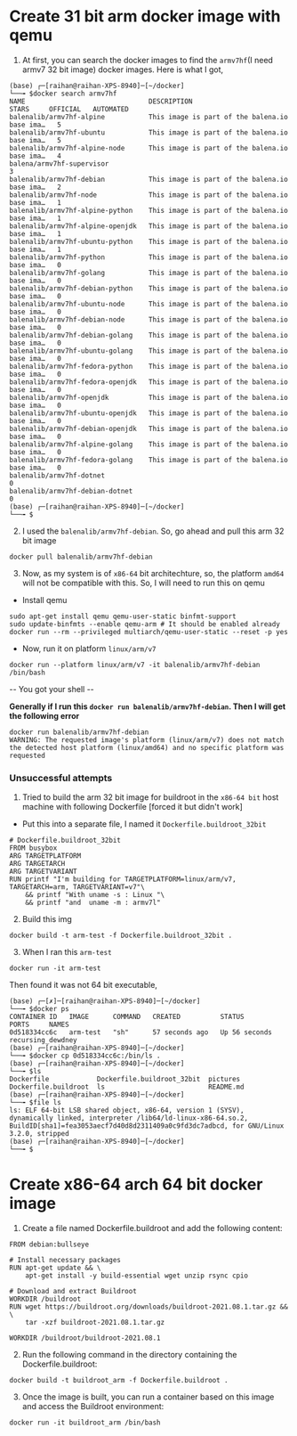 # Create 31 bit arm docker image with qemu
1. At first, you can search the docker images to find the `armv7hf`(I need armv7 32 bit image) docker images. Here is what I got,
```
(base) ┌─[raihan@raihan-XPS-8940]─[~/docker]
└──╼ $docker search armv7hf
NAME                               DESCRIPTION                                     STARS     OFFICIAL   AUTOMATED
balenalib/armv7hf-alpine           This image is part of the balena.io base ima…   5
balenalib/armv7hf-ubuntu           This image is part of the balena.io base ima…   5
balenalib/armv7hf-alpine-node      This image is part of the balena.io base ima…   4
balena/armv7hf-supervisor                                                          3
balenalib/armv7hf-debian           This image is part of the balena.io base ima…   2
balenalib/armv7hf-node             This image is part of the balena.io base ima…   1
balenalib/armv7hf-alpine-python    This image is part of the balena.io base ima…   1
balenalib/armv7hf-alpine-openjdk   This image is part of the balena.io base ima…   1
balenalib/armv7hf-ubuntu-python    This image is part of the balena.io base ima…   1
balenalib/armv7hf-python           This image is part of the balena.io base ima…   0
balenalib/armv7hf-golang           This image is part of the balena.io base ima…   0
balenalib/armv7hf-debian-python    This image is part of the balena.io base ima…   0
balenalib/armv7hf-ubuntu-node      This image is part of the balena.io base ima…   0
balenalib/armv7hf-debian-node      This image is part of the balena.io base ima…   0
balenalib/armv7hf-debian-golang    This image is part of the balena.io base ima…   0
balenalib/armv7hf-ubuntu-golang    This image is part of the balena.io base ima…   0
balenalib/armv7hf-fedora-python    This image is part of the balena.io base ima…   0
balenalib/armv7hf-fedora-openjdk   This image is part of the balena.io base ima…   0
balenalib/armv7hf-openjdk          This image is part of the balena.io base ima…   0
balenalib/armv7hf-ubuntu-openjdk   This image is part of the balena.io base ima…   0
balenalib/armv7hf-debian-openjdk   This image is part of the balena.io base ima…   0
balenalib/armv7hf-alpine-golang    This image is part of the balena.io base ima…   0
balenalib/armv7hf-fedora-golang    This image is part of the balena.io base ima…   0
balenalib/armv7hf-dotnet                                                           0
balenalib/armv7hf-debian-dotnet                                                    0
(base) ┌─[raihan@raihan-XPS-8940]─[~/docker]
└──╼ $
```
2. I used the `balenalib/armv7hf-debian`. So, go ahead and pull this arm 32 bit image
```
docker pull balenalib/armv7hf-debian
```
3. Now, as my system is of `x86-64` bit architechture, so, the platform `amd64` will not be compatible with this. So, I will need to run this on qemu
 - Install qemu
```
sudo apt-get install qemu qemu-user-static binfmt-support
sudo update-binfmts --enable qemu-arm # It should be enabled already
docker run --rm --privileged multiarch/qemu-user-static --reset -p yes
```
 - Now, run it on platform `linux/arm/v7`
```
docker run --platform linux/arm/v7 -it balenalib/armv7hf-debian /bin/bash
```
-- You got your shell --


**Generally if I run this `docker run balenalib/armv7hf-debian`. Then I will get the following error**
```
docker run balenalib/armv7hf-debian
WARNING: The requested image's platform (linux/arm/v7) does not match the detected host platform (linux/amd64) and no specific platform was requested
```

### Unsuccessful attempts
1. Tried to build the arm 32 bit image for buildroot in the `x86-64 bit` host machine with following Dockerfile [forced it but didn't work]
- Put this into a separate file, I named it `Dockerfile.buildroot_32bit`
```
# Dockerfile.buildroot_32bit
FROM busybox
ARG TARGETPLATFORM
ARG TARGETARCH
ARG TARGETVARIANT
RUN printf "I'm building for TARGETPLATFORM=linux/arm/v7, TARGETARCH=arm, TARGETVARIANT=v7"\
    && printf "With uname -s : Linux "\
    && printf "and  uname -m : armv7l"
```
2. Build this img
```
docker build -t arm-test -f Dockerfile.buildroot_32bit .
```

3. When I ran this `arm-test` 
```
docker run -it arm-test
```
Then found it was not 64 bit executable,
```
(base) ┌─[✗]─[raihan@raihan-XPS-8940]─[~/docker]
└──╼ $docker ps
CONTAINER ID   IMAGE      COMMAND   CREATED          STATUS          PORTS     NAMES
0d518334cc6c   arm-test   "sh"      57 seconds ago   Up 56 seconds             recursing_dewdney
(base) ┌─[raihan@raihan-XPS-8940]─[~/docker]
└──╼ $docker cp 0d518334cc6c:/bin/ls .
(base) ┌─[raihan@raihan-XPS-8940]─[~/docker]
└──╼ $ls
Dockerfile            Dockerfile.buildroot_32bit  pictures
Dockerfile.buildroot  ls                          README.md
(base) ┌─[raihan@raihan-XPS-8940]─[~/docker]
└──╼ $file ls
ls: ELF 64-bit LSB shared object, x86-64, version 1 (SYSV), dynamically linked, interpreter /lib64/ld-linux-x86-64.so.2, BuildID[sha1]=fea3053aecf7d40d8d2311409a0c9fd3dc7adbcd, for GNU/Linux 3.2.0, stripped
(base) ┌─[raihan@raihan-XPS-8940]─[~/docker]
└──╼ $

```



# Create x86-64 arch 64 bit docker image
1. Create a file named Dockerfile.buildroot and add the following content:
```
FROM debian:bullseye

# Install necessary packages
RUN apt-get update && \
    apt-get install -y build-essential wget unzip rsync cpio

# Download and extract Buildroot
WORKDIR /buildroot
RUN wget https://buildroot.org/downloads/buildroot-2021.08.1.tar.gz && \
    tar -xzf buildroot-2021.08.1.tar.gz

WORKDIR /buildroot/buildroot-2021.08.1
```
2. Run the following command in the directory containing the Dockerfile.buildroot:
```
docker build -t buildroot_arm -f Dockerfile.buildroot .
```
3. Once the image is built, you can run a container based on this image and access the Buildroot environment:
```
docker run -it buildroot_arm /bin/bash
```
